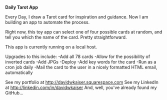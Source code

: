 **Daily Tarot App**

Every Day, I draw a Tarot card for inspiration and guidance. Now I am building an app to automate the process. 

Right now, this toy app can select one of four possible cards at random, and tell you which the name of the card. Pretty straightforward. 

This app is currently running on a local host. 

Upgrades to this include: 
-Add all 78 cards
-Allow for the possibility of inverted cards
-Add JPGs
-Deploy
-Add key words for the card
-Run as a cron job daily
-Mail the card to the user in a nicely formatted HTML email, automatically

See my portfolio at http://davidwkaiser.squarespace.com
See my LinkedIn at http://linkedin.com/in/davidwkaiser
And, well, you've already found my GitHub...
